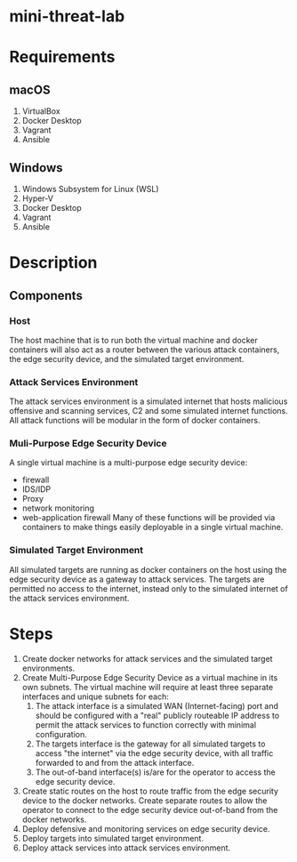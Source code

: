 # mini-threat-lab

# Requirements
## macOS
1. VirtualBox
2. Docker Desktop
3. Vagrant
4. Ansible

## Windows
1. Windows Subsystem for Linux (WSL)
2. Hyper-V
2. Docker Desktop
3. Vagrant
4. Ansible

# Description
## Components
### Host
The host machine that is to run both the virtual machine and docker containers will also act as a router between the various attack containers, the edge security device, and the simulated target environment.
### Attack Services Environment
The attack services environment is a simulated internet that hosts malicious offensive and scanning services, C2 and some simulated internet functions. All attack functions will be modular in the form of docker containers.
### Muli-Purpose Edge Security Device
A single virtual machine is a multi-purpose edge security device:
 - firewall
 - IDS/IDP
 - Proxy
 - network monitoring
 - web-application firewall
Many of these functions will be provided via containers to make things easily deployable in a single virtual machine.
### Simulated Target Environment
All simulated targets are running as docker containers on the host using the edge security device as a gateway to attack services. The targets are permitted no access to the internet, instead only to the simulated internet of the attack services environment.

# Steps
1. Create docker networks for attack services and the simulated target environments.
2. Create Multi-Purpose Edge Security Device as a virtual machine in its own subnets. The virtual machine will require at least three separate interfaces and unique subnets for each:
    1. The attack interface is a simulated WAN (Internet-facing) port and should be configured with a "real" publicly routeable IP address to permit the attack services to function correctly with minimal configuration.
    2. The targets interface is the gateway for all simulated targets to access "the internet" via the edge security device, with all traffic forwarded to and from the attack interface.
    3. The out-of-band interface(s) is/are for the operator to access the edge security device.
3. Create static routes on the host to route traffic from the edge security device to the docker networks. Create separate routes to allow the operator to connect to the edge security device out-of-band from the docker networks.
4. Deploy defensive and monitoring services on edge security device.
5. Deploy targets into simulated target environment.
6. Deploy attack services into attack services environment.
